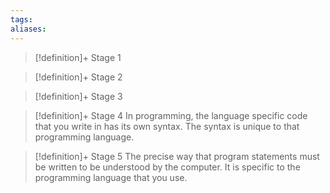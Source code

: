 ```yaml
---
tags:
aliases:
---
```


> [!definition]+ Stage 1
>

> [!definition]+ Stage 2
>

> [!definition]+ Stage 3
>

> [!definition]+ Stage 4
> In programming, the language specific code that you write in has its own syntax. The syntax is unique to that programming language.

> [!definition]+ Stage 5
> The precise way that program statements must be written to be understood by the computer. It is specific to the programming language that you use.



